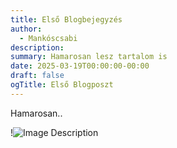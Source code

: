 ```yaml
---
title: Első Blogbejegyzés
author:
  - Mankóscsabi
description: 
summary: Hamarosan lesz tartalom is
date: 2025-03-19T00:00:00-00:00
draft: false
ogTitle: Első Blogposzt
---
```

Hamarosan..


!![Image Description](/images/Pasted%20image%2020250319090603.png)